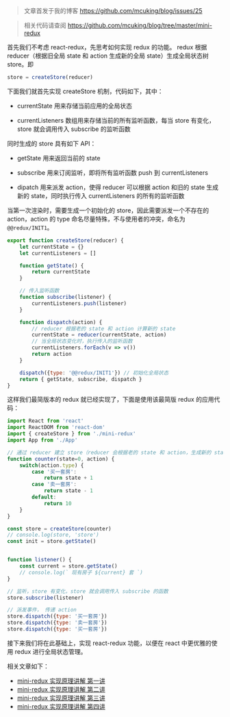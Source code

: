 > 文章首发于我的博客 https://github.com/mcuking/blog/issues/25

> 相关代码请查阅 https://github.com/mcuking/blog/tree/master/mini-redux

首先我们不考虑 react-redux，先思考如何实现 redux 的功能。
redux 根据 reducer（根据旧全局 state 和 action 生成新的全局 state）生成全局状态树 store。即

```js
store = createStore(reducer)
```

下面我们就首先实现 createStore 机制，代码如下，其中：

- currentState 用来存储当前应用的全局状态

- currentListeners 数组用来存储当前的所有监听函数，每当 store 有变化，store 就会调用传入 subscribe 的监听函数

同时生成的 store 具有如下 API：

- getState 用来返回当前的 state

- subscribe 用来订阅监听，即将所有监听函数 push 到 currentListeners

- dipatch 用来派发 action，使得 reducer 可以根据 action 和旧的 state 生成新的 state，同时执行传入 currentListeners 的所有的监听函数

当第一次渲染时，需要生成一个初始化的 store，因此需要派发一个不存在的 action，action 的 type 命名尽量特殊，不与使用者的冲突，命名为 `@@redux/INIT1`。

```js
export function createStore(reducer) {
    let currentState = {}
    let currentListeners = []

    function getState() {
        return currentState
    }

    // 传入监听函数
    function subscribe(listener) {
        currentListeners.push(listener)
    }

    function dispatch(action) {
        // reducer 根据老的 state 和 action 计算新的 state
        currentState = reducer(currentState, action)
        // 当全局状态变化时，执行传入的监听函数
        currentListeners.forEach(v => v())
        return action
    }

    dispatch({type: '@@redux/INIT1'}) // 初始化全局状态
    return { getState, subscribe, dispatch }
}
```

这样我们最简版本的 redux 就已经实现了，下面是使用该最简版 redux 的应用代码：

```js
import React from 'react'
import ReactDOM from 'react-dom'
import { createStore } from './mini-redux'
import App from './App'

// 通过 reducer 建立 store（reducer 会根据老的 state 和 action，生成新的 state）
function counter(state=0, action) {
    switch(action.type) {
        case '买一套房':
            return state + 1
        case '卖一套房':
            return state - 1
        default:
            return 10
    }
}

const store = createStore(counter)
// console.log(store, 'store')
const init = store.getState()


function listener() {
    const current = store.getState()
    // console.log(` 现有房子 ${current} 套 `)
}

// 监听，store 有变化，store 就会调用传入 subscribe 的函数
store.subscribe(listener)

// 派发事件， 传递 action
store.dispatch({type: '买一套房'})
store.dispatch({type: '卖一套房'})
store.dispatch({type: '买一套房'})
```

接下来我们将在此基础上，实现 react-redux 功能，以便在 react 中更优雅的使用 redux 进行全局状态管理。


相关文章如下：
- [mini-redux 实现原理讲解 第一讲](https://github.com/mcuking/blog/issues/25)
- [mini-redux 实现原理讲解 第二讲](https://github.com/mcuking/blog/issues/26)
- [mini-redux 实现原理讲解 第三讲](https://github.com/mcuking/blog/issues/27)
- [mini-redux 实现原理讲解 第四讲](https://github.com/mcuking/blog/issues/29)
